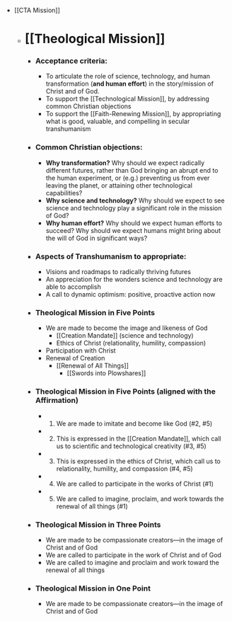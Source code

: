 - [[CTA Mission]]
    - # [[Theological Mission]]
        - ### Acceptance criteria: 
            - To articulate the role of science, technology, and human transformation (__and human effort__) in the story/mission of Christ and of God.
            - To support the [[Technological Mission]], by addressing common Christian objections
            - To support the [[Faith-Renewing Mission]], by appropriating what is good, valuable, and compelling in secular transhumanism
        - ### Common Christian objections:
            - **Why transformation?** Why should we expect radically different futures, rather than God bringing an abrupt end to the human experiment, or (e.g.) preventing us from ever leaving the planet, or attaining other technological capabilities?
            - **Why science and technology?** Why should we expect to see science and technology play a significant role in the mission of God?
            - **Why human effort?** Why should we expect human efforts to succeed? Why should we expect humans might bring about the will of God in significant ways?
        - ### Aspects of Transhumanism to appropriate:
            - Visions and roadmaps to radically thriving futures
            - An appreciation for the wonders science and technology are able to accomplish
            - A call to dynamic optimism: positive, proactive action now
        - ### Theological Mission in Five Points
            - We are made to become the image and likeness of God
                - [[Creation Mandate]] (science and technology)
                - Ethics of Christ (relationality, humility, compassion)
            - Participation with Christ
            - Renewal of Creation 
                - [[Renewal of All Things]]
                    - [[Swords into Plowshares]]
        - ### Theological Mission in Five Points (aligned with the Affirmation)
            - 1. We are made to imitate and become like God (#2, #5)
            - 2. This is expressed in the [[Creation Mandate]], which call us to scientific and technological creativity (#3, #5)
            - 3. This is expressed in the ethics of Christ, which call us to relationality, humility, and compassion (#4, #5)
            - 4. We are called to participate in the works of Christ (#1)
            - 5. We are called to imagine, proclaim, and work towards the renewal of all things (#1)
        - ### Theological Mission in Three Points
            - We are made to be compassionate creators—in the image of Christ and of God
            - We are called to participate in the work of Christ and of God
            - We are called to imagine and proclaim and work toward the renewal of all things
        - ### Theological Mission in One Point
            - We are made to be compassionate creators—in the image of Christ and of God
